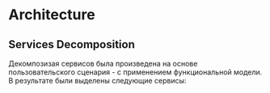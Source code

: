 # Architecture

## Services Decomposition 

Декомпозизая сервисов была произведена на основе пользовательского сценария -  с применением функциональной модели. В результате были выделены следующие сервисы:
 
